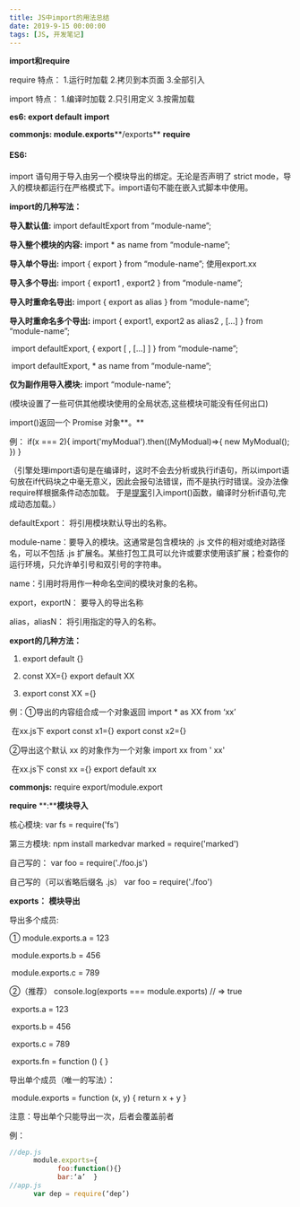 ```yaml
---
title: JS中import的用法总结
date: 2019-9-15 00:00:00
tags: [JS, 开发笔记]
---
```


**import和require**

require    特点： 1.运行时加载  2.拷贝到本页面   3.全部引入

import     特点： 1.编译时加载  2.只引用定义     3.按需加载

 **es6:         export  default**             **import** 

**commonjs:     module.exports****/exports**      **require**  

 

#### **ES6:**

import 语句用于导入由另一个模块导出的绑定。无论是否声明了 strict mode，导入的模块都运行在严格模式下。import语句不能在嵌入式脚本中使用。

**import的几种写法：**

**导入默认值:**               import  defaultExport  from “module-name”;

**导入整个模块的内容:**   import * as name from “module-name”;

**导入单个导出:**             import { export } from “module-name”;    使用export.xx

**导入多个导出:**            import { export1 , export2 } from “module-name”; 

**导入时重命名导出:**     import { export as alias } from “module-name”;

**导入时重命名多个导出:** import { export1, export2 as alias2 , [...] } from “module-name”;

​                                        import defaultExport, { export [ , [...] ] } from “module-name”;

​                                        import defaultExport, * as name from “module-name”;

**仅为副作用导入模块:**   import “module-name”;

(模块设置了一些可供其他模块使用的全局状态,这些模块可能没有任何出口)

import()返回一个 Promise 对象**。**

例：  if(x === 2){ import('myModual').then((MyModual)=>{ new MyModual(); }) }

（引擎处理import语句是在编译时，这时不会去分析或执行if语句，所以import语句放在if代码块之中毫无意义，因此会报句法错误，而不是执行时错误。没办法像require样根据条件动态加载。 于是[提案](https://link.juejin.im?target=https://github.com/tc39/proposal-dynamic-import)引入import()函数，编译时分析if语句,完成动态加载。）

defaultExport： 将引用模块默认导出的名称。

module-name：要导入的模块。这通常是包含模块的 .js 文件的相对或绝对路径名，可以不包括 .js 扩展名。某些打包工具可以允许或要求使用该扩展；检查你的运行环境，只允许单引号和双引号的字符串。

name：引用时将用作一种命名空间的模块对象的名称。

export，exportN： 要导入的导出名称

alias，aliasN： 将引用指定的导入的名称。

 

**export的几种方法：**

1. export default {}

2. const XX={}       export default XX

3. export const XX ={}

 

例：①导出的内容组合成一个对象返回         import  * as  XX  from  ‘xx’         

​             在xx.js下                                             export  const  x1={}     export  const  x2={}

②导出这个默认 xx 的对象作为一个对象      import xx from ' xx'

​               在xx.js下                                            const xx ={}   export default xx

 

  

 

 

**commonjs:**  require   export/module.export

**require** **:****模块导入**

核心模块:                            var fs = require('fs')         

第三方模块: npm install markedvar    marked = require('marked')       

自己写的：                                           var foo = require('./foo.js')

自己写的（可以省略后缀名 .js）       var foo = require('./foo')

 

**e****xports****：** **模块导出**

导出多个成员:

①          module.exports.a = 123

​              module.exports.b = 456

​              module.exports.c = 789

   

 ②（推荐）  console.log(exports === module.exports) // => true

​                  exports.a = 123

​                  exports.b = 456

​                   exports.c = 789

​                   exports.fn = function () { }

导出单个成员（唯一的写法）：

​           module.exports = function (x, y) {  return x + y  }

注意：导出单个只能导出一次，后者会覆盖前者

 

例：

```js
//dep.js
      module.exports={
            foo:function(){}
            bar:‘a’  }
//app.js
      var dep = require(‘dep’)
```

